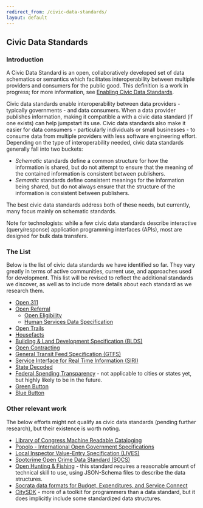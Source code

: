 ```yaml
---
redirect_from: /civic-data-standards/
layout: default
---
```


## Civic Data Standards

### Introduction

A Civic Data Standard is an open, collaboratively developed set of data schematics or semantics which facilitates interoperability between multiple providers and consumers for the public good. This definition is a work in progress; for more information, see [Enabling Civic Data Standards](https://medium.com/@technickle/enabling-civic-data-standards-e38b0c40e3a).

Civic data standards enable interoperability between data providers - typically governments - and data consumers. When a data provider publishes information, making it compatible a with a civic data standard (if one exists) can help jumpstart its use. Civic data standards also make it easier for data consumers - particularly individuals or small businesses - to consume data from multiple providers with less software engineering effort. Depending on the type of interoperability needed, civic data standards generally fall into two buckets:

* *Schematic* standards define a common structure for how the information is shared, but do not attempt to ensure that the meaning of the contained information is consistent between publishers.
* *Semantic* standards define consistent meanings for the information being shared, but do not always ensure that the structure of the information is consistent between publishers.

The best civic data standards address both of these needs, but currently, many focus mainly on schematic standards.

Note for technologists: while a few civic data standards describe interactive (query/response) application programming interfaces (APIs), most are designed for bulk data transfers.

### The List
Below is the list of civic data standards we have identified so far. They vary greatly in terms of active communities, current use, and approaches used for development. This list will be revised to reflect the additional standards we discover, as well as to include more details about each standard as we research them.

* [Open 311](http://open311.org)
* [Open Referral](http://openreferral.org/)
  * [Open Eligibility](http://about.auntbertha.com/openeligibility)
  * [Human Services Data Specification](https://github.com/codeforamerica/OpenReferral/blob/master/Human%20Services%20Data%20Specification%20%20v1.0.md)
* [Open Trails](http://www.opentraildata.org/)
* [Housefacts](https://sites.google.com/site/housefactsdatastandard/home/specification)
* [Building &amp; Land Development Specification (BLDS)](http://permitdata.org/)
* [Open Contracting](http://standard.open-contracting.org/)
* [General Transit Feed Specification (GTFS)](https://developers.google.com/transit/gtfs/)
* [Service Interface for Real Time Information (SIRI)](http://www.siri.org.uk/)
* [State Decoded](http://statedecoded.github.io/documentation/xml-format.html)
* [Federal Spending Transparency](http://fedspendingtransparency.github.io/) - not applicable to cities or states yet, but highly likely to be in the future.
* [Green Button](http://www.greenbuttondata.org/)
* [Blue Button](http://bluebuttontoolkit.healthit.gov/)

### Other relevant work
The below efforts might not qualify as civic data standards (pending further research), but their existence is worth noting.

* [Library of Congress Machine Readable Cataloging](http://www.loc.gov/marc/)
* [Popolo - International Open Government Specifications](http://www.popoloproject.com/)
* [Local Inspector Value-Entry Specification (LIVES)](http://www.yelp.com/healthscores)
* [Spotcrime Open Crime Data Standard (SOCS)](http://blog.spotcrime.com/2014/03/the-spotcrime-open-crime-data-standard.html)
* [Open Hunting & Fishing](https://github.com/opendata/Hunting-and-Fishing) - this standard requires a reasonable amount of technical skill to use, using JSON-Schema files to describe the data structures.
* [Socrata data formats for Budget, Expenditures, and Service Connect](http://open-data-standards.github.io/data-schemas/)
* [CitySDK](http://uscensusbureau.github.io/citysdk/) - more of a toolkit for programmers than a data standard, but it does implicitly include some standardized data structures.

